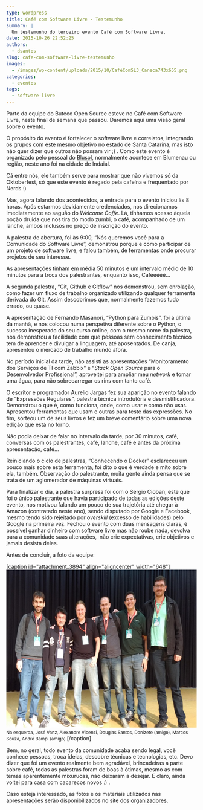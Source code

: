 ```yaml
---
type: wordpress
title: Café com Software Livre - Testemunho
summary: |
  Um testemunho do terceiro evento Café com Software Livre.
date: 2015-10-26 22:52:25
authors:
  - dsantos
slug: cafe-com-software-livre-testemunho
images:
  - /images/wp-content/uploads/2015/10/CaféComSL3_Caneca743x655.png
categories:
  - eventos
tags:
  - software-livre
---
```


Parte da equipe do Buteco Open Source esteve no Café com Software Livre, neste final de semana que passou. Daremos aqui uma visão geral sobre o evento.

O propósito do evento é fortalecer o software livre e correlatos, integrando os grupos com este mesmo objetivo no estado de Santa Catarina, mas isto não quer dizer que outros não possam vir ;) . Como este evento é organizado pelo pessoal do <a href="http://www.blusol.org" target="_blank">Blusol</a>, normalmente acontece em Blumenau ou região, neste ano foi na cidade de Indaial.

Cá entre nós, ele também serve para mostrar que não vivemos só da Oktoberfest, só que este evento é regado pela cafeína e frequentado por Nerds :)

<!--more-->

Mas, agora falando dos acontecidos, a entrada para o evento iniciou às 8 horas. Após estarmos devidamente credenciados, nos direcionamos imediatamente ao saguão do <i>Welcome Coffe</i>. Lá, tínhamos acesso àquela poção druida que nos tira do modo zumbi, o café, acompanhado de um lanche, ambos inclusos no preço de inscrição do evento.

A palestra de abertura, foi às 9:00, “Nós queremos você para a Comunidade do Software Livre”, demonstrou porque e como participar de um projeto de software livre, e falou também, de ferramentas onde procurar projetos de seu interesse.

As apresentações tinham em média 50 minutos e um intervalo médio de 10 minutos para a troca dos palestrantes, enquanto isso, Cafééééé…

A segunda palestra, “Git, Github e Gitflow” nos demonstrou, sem enrolação, como fazer um fluxo de trabalho organizado utilizando qualquer ferramenta derivada do Git. Assim descobrimos que, normalmente fazemos tudo errado, ou quase.

A apresentação de Fernando Masanori, “Python para Zumbis”, foi a última da manhã, e nos colocou numa perspetiva diferente sobre o Python, o sucesso inesperado do seu curso online, com o mesmo nome da palestra, nos demonstrou a facilidade com que pessoas sem conhecimento técnico tem de aprender e divulgar a linguagem, até aposentados. De canja, apresentou o mercado de trabalho mundo afora.

No período inicial da tarde, não assisti as apresentações “Monitoramento dos Serviços de TI com Zabbix” e “<em>Stack Open Source</em> para o Desenvolvedor Profissional”, aproveitei para ampliar meu <em>network</em> e tomar uma água, para não sobrecarregar os rins com tanto café.

O escritor e programador Aurelio Jargas fez sua aparição no evento falando de “Expressões Regulares”, palestra técnica introdutória e desmistificadora. Demonstrou o que é, como funciona, onde, como usar e como não usar. Apresentou ferramentas que usam e outras para teste das expressões. No fim, sorteou um de seus livros e fez um breve comentário sobre uma nova edição que está no forno.

Não podia deixar de falar no intervalo da tarde, por 30 minutos, café, conversas com os palestrantes, café, lanche, café e antes da próxima apresentação, café...

Reiniciando o ciclo de palestras, “Conhecendo o Docker” esclareceu um pouco mais sobre esta ferramenta, foi dito o que é verdade e mito sobre ela, também. Observação do palestrante, muita gente ainda pensa que se trata de um aglomerador de máquinas virtuais.

Para finalizar o dia, a palestra surpresa foi com o Sergio Cioban, este que foi o único palestrante que havia participado de todas as edições deste evento, nos motivou falando um pouco de sua trajetória até chegar à Amazon (contratado neste ano), sendo disputado por Google e Facebook, mesmo tendo sido rejeitado por <em>overskill</em> (excesso de habilidades) pelo Google na primeira vez. Fechou o evento com duas mensagens claras, é possível ganhar dinheiro com software livre mas não roube nada, devolva para a comunidade suas alterações,  não crie expectativas, crie objetivos e jamais desista deles.

Antes de concluir, a foto da equipe:

[caption id="attachment_3894" align="aligncenter" width="648"]<a href="/images/wp-content/uploads/2015/10/FotoEquipeCLS3-Testemunho-Grande.jpg"><img class="wp-image-3894 size-large" src="/images/wp-content/uploads/2015/10/FotoEquipeCLS3-Testemunho-Grande-1024x660.jpg" alt="" width="648" height="418" /></a> <small> Na esquerda, José Vanz, Alexandre Vicenzi, Douglas Santos, Donizete (amigo), Marcos Souza, André Bampi (amigo).</small>[/caption]

Bem, no geral, todo evento da comunidade acaba sendo legal, você conhece pessoas, troca ídeias, descobre técnicas e tecnologias, etc. Devo dizer que foi um evento realmente bem agradável, brincadeiras a parte sobre café, todas as palestras foram de boas à ótimas, mesmo as com temas aparentemente mixurucas, não deixaram a desejar. E claro, ainda voltei para casa com cacarecos novos :) .

Caso esteja interessado, as fotos e os materiais utilizados nas apresentações serão disponibilizados no site dos <a href="http://www.blusol.org" target="_blank">organizadores</a>.
